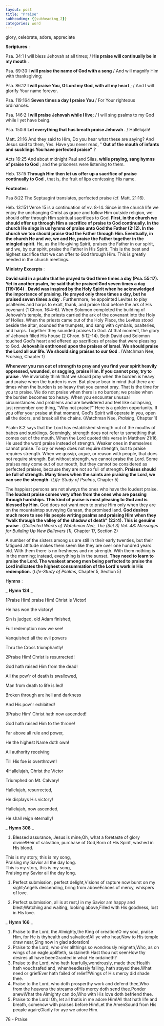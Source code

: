 ```yaml
---
layout: post
title: "Praise"
subheading: {{subheading_2}}
categories: word
---
```


glory, celebrate, adore, appreciate

**Scriptures** :

Psa. 34:1 I will bless Jehovah at all times; / **His praise will continually be in my mouth** .

Psa. 69:30 **I will praise the name of God with a song** / And will magnify Him with thanksgiving;

Psa. 86:12 **I will praise You, O Lord my God, with all my heart** ; / And I will glorify Your name forever.

Psa. 119:164 **Seven times a day I praise You** / For Your righteous ordinances.

Psa. 146:2 **I will praise Jehovah while I live;** / I will sing psalms to my God while I yet have being.

Psa. 150:6 **Let everything that has breath praise Jehovah** . / Hallelujah!

Matt. 21:16 And they said to Him, Do you hear what these are saying? And Jesus said to them, Yes. Have you never read, " **Out of the mouth of infants and sucklings You have perfected praise"** ?

Acts 16:25 And about midnight Paul and Silas, **while praying, sang hymns of praise to God** ; and the prisoners were listening to them.

Heb. 13:15 **Through Him then let us offer up a sacrifice of praise continually to God** , that is, the fruit of lips confessing His name.

**Footnotes:**

Psa 8:22 The Septuagint translates, perfected praise (cf. Matt. 21:16).

Heb. 13:151 Verse 15 is a continuation of vv. 8-14. Since in the church life we enjoy the unchanging Christ as grace and follow Him outside religion, we should offer through Him spiritual sacrifices to God. **First, in the church we should offer up through Him a sacrifice of praise to God continually. In the church He sings in us hymns of praise unto God the Father (2:12). In the church we too should praise God the Father through Him. Eventually, in the church He and we, we and He, praise the Father together in the mingled spirit.** He, as the life-giving Spirit, praises the Father in our spirit, and we, by our spirit, praise the Father in His Spirit. This is the best and highest sacrifice that we can offer to God through Him. This is greatly needed in the church meetings.

**Ministry Excerpts** :

**David said in a psalm that he prayed to God three times a day (Psa. 55:17). Yet in another psalm, he said that he praised God seven times a day (119:164)** . **David was inspired by the Holy Spirit when he acknowledged the importance of praising. He prayed only three times a day, but he praised seven times a day** . Furthermore, he appointed Levites to play psalteries and harps to exalt, thank, and praise God before the ark of His covenant (1 Chron. 16:4-6). When Solomon completed the building of Jehovah's temple, the priests carried the ark of the covenant into the Holy of Holies. When the priests came out of the Holy Place, the Levites stood beside the altar, sounded the trumpets, and sang with cymbals, psalteries, and harps. Together they sounded praises to God. At that moment, the glory of Jehovah filled His house (2 Chron. 5:12-14). Both David and Solomon touched God's heart and offered up sacrifices of praise that were pleasing to God. **Jehovah is enthroned upon the praises of Israel. We should praise the Lord all our life. We should sing praises to our God** . (Watchman Nee, _Praising_, Chapter 1)

**Whenever you run out of strength to pray and you find your spirit heavily oppressed, wounded, or sagging, praise Him. If you cannot pray, try to praise** . We invariably think that we should pray when the burden is heavy and praise when the burden is over. But please bear in mind that there are times when the burden is so heavy that you cannot pray. That is the time for you to praise. We do not praise when there is no burden; we praise when the burden becomes too heavy. When you encounter unusual circumstances and problems and are bewildered and feel like collapsing, just remember one thing, "Why not praise?" Here is a golden opportunity. If you offer your praise at that moment, God's Spirit will operate in you, open all the doors, and break all the chains. (Watchman Nee, _Praising_, Chapter 1)

Psalm 8:2 says that the Lord has established strength out of the mouths of babes and sucklings. Seemingly, strength does not refer to something that comes out of the mouth. When the Lord quoted this verse in Matthew 21:16, He used the word praise instead of strength. Weaker ones in themselves cannot praise. To cry or weep does not require strength, but to praise requires strength. When we gossip, argue, or reason with people, that does not require strength. But without strength, we cannot praise the Lord. Some praises may come out of our mouth, but they cannot be considered as perfected praises, because they are not so full of strength. **Praises should be full of strength. Many times when the saints are praising the Lord, we can see the strength.** (_Life-Study of Psalms_, Chapter 5)

The happiest persons are not always the ones who have the loudest praise. **The loudest praise comes very often from the ones who are passing through hardships. This kind of praise is most pleasing to God and is blessed by Him.** God does not want men to praise Him only when they are on the mountaintop surveying Canaan, the promised land. **God desires much more to see His people writing psalms and praising Him when they "walk through the valley of the shadow of death" (23:4). This is genuine praise** . (_Collected Works of Watchman Nee, The (Set 3) Vol. 48: Messages for Building Up New Believers (1),_ Chapter 17, Section 2)

A number of the sisters among us are still in their early twenties, but their fatigued attitude makes them seem like they are over one hundred years old. With them there is no freshness and no strength. With them nothing is in the morning; instead, everything is in the sunset. **They need to learn to praise the Lord. The weakest among men being perfected to praise the Lord indicates the highest consummation of the Lord's work in His redemption.** (_Life-Study of Psalms,_ Chapter 5, Section 5)

**Hymns** :

_ **Hymn 124** _

1Praise Him! praise Him! Christ is Victor!

He has won the victory!

Sin is judged, old Adam finished,

Full redemption now we see!

Vanquished all the evil powers

Thru the Cross triumphantly!

2Praise Him! Christ is resurrected!

God hath raised Him from the dead!

All the pow'r of death is swallowed,

Man from death to life is led!

Broken through are hell and darkness

And His pow'r exhibited!

3Praise Him' Christ hath now ascended!

God hath raised Him to the throne!

Far above all rule and power,

He the highest Name doth own!

All authority receiving

Till His foe is overthrown!

4Hallelujah, Christ the Victor

Triumphed on Mt. Calvary!

Hallelujah, resurrected,

He displays His victory!

Hallelujah, now ascended,

He shall reign eternally!

_ **Hymn 308** _

1. Blessed assurance, Jesus is mine;Oh, what a foretaste of glory divine!Heir of salvation, purchase of God,Born of His Spirit, washed in His blood.

This is my story, this is my song,  
Praising my Savior all the day long.  
This is my story, this is my song,  
Praising my Savior all the day long.

1. Perfect submission, perfect delight,Visions of rapture now burst on my sight;Angels descending, bring from aboveEchoes of mercy, whispers of love.

1. Perfect submission, all is at rest,I in my Savior am happy and blest;Watching and waiting, looking above,Filled with His goodness, lost in His love.

_ **Hymn 166** _

1. Praise to the Lord, the Almighty,the King of creation!O my soul, praise Him, for He is thyhealth and salvation!All ye who hear,Now to His temple draw near;Sing now in glad adoration!
2. Praise to the Lord, who o'er allthings so wondrously reigneth,Who, as on wings of an eagle,uplifteth, sustaineth.Hast thou not seenHow thy desires all have beenGranted in what He ordaineth?
3. Praise to the Lord, who hath fearfully,wondrously, made thee!Health hath vouchsafed and, whenheedlessly falling, hath stayed thee.What need or griefEver hath failed of relief?Wings of His mercy did shade thee.
4. Praise to the Lord, who doth prosperthy work and defend thee,Who from the heavens the streams ofHis mercy doth send thee.Ponder anewWhat the Almighty can do,Who with His love doth befriend thee.
5. Praise to the Lord! Oh, let all thatis in me adore Him!All that hath life and breath, comenow with praises before Him!Let the AmenSound from His people again;Gladly for aye we adore Him.

78 - Praise
